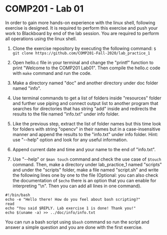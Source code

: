 # COMP201 - Lab 01 

In order to gain more hands-on experience with the linux shell, following exercise is designed. It is required to perform this exercise and push your work to Blackboard by end of the lab session. You are required to perform all operations using the linux shell.

1. Clone the exercise repository by executing the following command:
	`$ git clone https://github.com/COMP201-Fall-2020/lab_practice_1`
2. Open hello.c file in your terminal and change the "printf" function to print "Welcome to the COMP201 Lab01". Then compile the hello.c code with `make` command and run the code.
    
3. Make a directory named "doc" and another directory under doc folder named "info".

4. Use terminal commands to get a list of folders inside "resources" folder and further use piping and connect output list to another program that searches for directories that has string "add" inside and redirects the results to the file named "info.txt" under info folder.

5. Like the previous step, extract the list of folder names but this time look for folders with string "opencv" in their names but in a case-insensitive manner and append the results to the "info.txt" under info folder. Hint: use "--help" option and look for any useful information.

6. Append current date and time and your name to the end of "info.txt".

7. Use "--help" or `$man touch` command and check the use case of `$touch` command. Then, make a directory under lab_practice_1 named "scripts" and under the "scripts" folder, make a file named "script.sh" and write the following lines one by one to the file (Optional: you can also check the documentation of `$echo` there is an option that you can enable for interpreting "\\n". Then you can add all lines in one command).

```
#!/bin/bash
echo -e "Hello there! How do you feel about bash scripting?"
read
echo "You said $REPLY. Lab exercise 1 is done! Thank you!"
echo $(uname -a) >> ../doc/info/info.txt
```
You can run a bash script using `$bash` command so run the script and answer a simple question and you are done with the first exercise.


